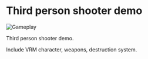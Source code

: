 # Third person shooter demo

![Gameplay](/.promo/gameplay.gif)

Third person shooter demo.

Include VRM character, weapons, destruction system.
